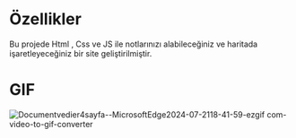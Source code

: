 # Özellikler
Bu projede Html , Css ve JS ile notlarınızı alabileceğiniz ve haritada işaretleyeceğiniz bir site geliştirilmiştir.

# GIF
![Documentvedier4sayfa--MicrosoftEdge2024-07-2118-41-59-ezgif com-video-to-gif-converter](https://github.com/user-attachments/assets/9338102d-960c-4207-99f1-326f155329d3)
